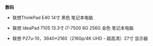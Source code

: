 **数码**

- 联想ThinkPad E40 14寸 黑色 笔记本电脑
 
- 联想 IdeaPad 710S 13.3寸 i7-7500 8G 256G 金色 笔记本电脑

- 联想 P27u-10，3840*2160（2160p/4K UHD - 超高清）27寸 显示器